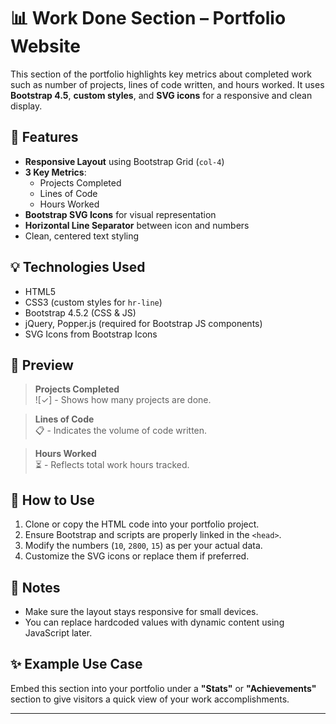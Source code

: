 # 📊 Work Done Section – Portfolio Website

This section of the portfolio highlights key metrics about completed work such as number of projects, lines of code written, and hours worked. It uses **Bootstrap 4.5**, **custom styles**, and **SVG icons** for a responsive and clean display.

## 🔧 Features

- **Responsive Layout** using Bootstrap Grid (`col-4`)
- **3 Key Metrics**:
  - Projects Completed
  - Lines of Code
  - Hours Worked
- **Bootstrap SVG Icons** for visual representation
- **Horizontal Line Separator** between icon and numbers
- Clean, centered text styling

## 💡 Technologies Used

- HTML5
- CSS3 (custom styles for `hr-line`)
- Bootstrap 4.5.2 (CSS & JS)
- jQuery, Popper.js (required for Bootstrap JS components)
- SVG Icons from Bootstrap Icons






## 📸 Preview

> **Projects Completed**  
> ![✓] - Shows how many projects are done.

> **Lines of Code**  
> 📋 - Indicates the volume of code written.

> **Hours Worked**  
> ⏳ - Reflects total work hours tracked.

## 🧩 How to Use

1. Clone or copy the HTML code into your portfolio project.
2. Ensure Bootstrap and scripts are properly linked in the `<head>`.
3. Modify the numbers (`10`, `2800`, `15`) as per your actual data.
4. Customize the SVG icons or replace them if preferred.

## 📌 Notes

- Make sure the layout stays responsive for small devices.
- You can replace hardcoded values with dynamic content using JavaScript later.

## ✨ Example Use Case

Embed this section into your portfolio under a **"Stats"** or **"Achievements"** section to give visitors a quick view of your work accomplishments.

---

